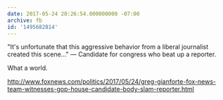 ```yaml
---
date: 2017-05-24 20:26:54.000000000 -07:00
archive: fb
id: '1495682814'
---
```


"It's unfortunate that this aggressive behavior from a liberal journalist created this scene..." — Candidate for congress who beat up a reporter. 

What a world. 

http://www.foxnews.com/politics/2017/05/24/greg-gianforte-fox-news-team-witnesses-gop-house-candidate-body-slam-reporter.html
